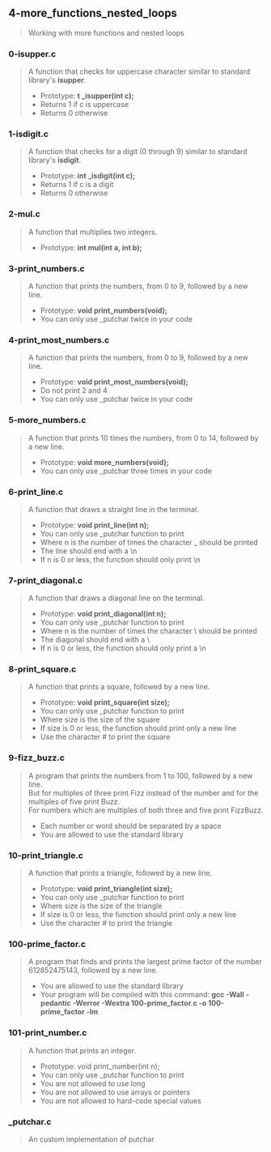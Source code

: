 ## 4-more_functions_nested_loops
> Working with more functions and nested loops

### 0-isupper.c
> A function that checks for uppercase character similar to standard library's **isupper**.
> * Prototype: **t _isupper(int c);**
> * Returns 1 if c is uppercase
> * Returns 0 otherwise

### 1-isdigit.c
> A function that checks for a digit (0 through 9) similar to standard library's **isdigit**.
> * Prototype: **int _isdigit(int c);**
> * Returns 1 if c is a digit
> * Returns 0 otherwise

### 2-mul.c
> A function that multiplies two integers.
> * Prototype: **int mul(int a, int b);**

### 3-print_numbers.c
> A function that prints the numbers, from 0 to 9, followed by a new line.
> * Prototype: **void print_numbers(void);**
> * You can only use _putchar twice in your code

### 4-print_most_numbers.c
> A function that prints the numbers, from 0 to 9, followed by a new line.
> * Prototype: **void print_most_numbers(void);**
> * Do not print 2 and 4
> * You can only use _putchar twice in your code

### 5-more_numbers.c
> A function that prints 10 times the numbers, from 0 to 14, followed by a new line.
> * Prototype: **void more_numbers(void);**
> * You can only use _putchar three times in your code

### 6-print_line.c
> A function that draws a straight line in the terminal.
> * Prototype: **void print_line(int n);**
> * You can only use _putchar function to print
> * Where n is the number of times the character _ should be printed
> * The line should end with a \n
> * If n is 0 or less, the function should only print \n

### 7-print_diagonal.c
> A function that draws a diagonal line on the terminal.
> * Prototype: **void print_diagonal(int n);**
> * You can only use _putchar function to print
> * Where n is the number of times the character \ should be printed
> * The diagonal should end with a \
> * If n is 0 or less, the function should only print a \n

### 8-print_square.c
> A function that prints a square, followed by a new line.
> * Prototype: **void print_square(int size);**
> * You can only use _putchar function to print
> * Where size is the size of the square
> * If size is 0 or less, the function should print only a new line
> * Use the character # to print the square

### 9-fizz_buzz.c
>  A program that prints the numbers from 1 to 100, followed by a new line.  
>  But for multiples of three print Fizz instead of the number and for the multiples of five print Buzz.  
>  For numbers which are multiples of both three and five print FizzBuzz.
>  * Each number or word should be separated by a space
>  * You are allowed to use the standard library

### 10-print_triangle.c
> A  function that prints a triangle, followed by a new line.
> * Prototype: **void print_triangle(int size);**
> * You can only use _putchar function to print
> * Where size is the size of the triangle
> * If size is 0 or less, the function should print only a new line
> * Use the character # to print the triangle

### 100-prime_factor.c
> A program that finds and prints the largest prime factor of the number 612852475143, followed by a new line.
> * You are allowed to use the standard library
> * Your program will be compiled with this command: **gcc -Wall -pedantic -Werror -Wextra 100-prime_factor.c -o 100-prime_factor -lm**

### 101-print_number.c
> A function that prints an integer.
> * Prototype: void print_number(int n);
> * You can only use _putchar function to print
> * You are not allowed to use long
> * You are not allowed to use arrays or pointers
> * You are not allowed to hard-code special values

### _putchar.c
> An custom implementation of putchar




